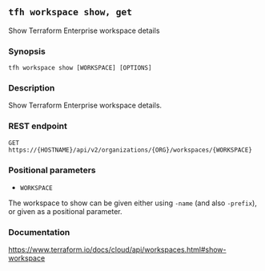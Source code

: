 ## `tfh workspace show, get`

Show Terraform Enterprise workspace details

### Synopsis

    tfh workspace show [WORKSPACE] [OPTIONS]

### Description

Show Terraform Enterprise workspace details.

### REST endpoint

    GET https://{HOSTNAME}/api/v2/organizations/{ORG}/workspaces/{WORKSPACE}

### Positional parameters

* `WORKSPACE`

The workspace to show can be given either using `-name` (and also `-prefix`), or given as a positional parameter.

### Documentation

https://www.terraform.io/docs/cloud/api/workspaces.html#show-workspace
